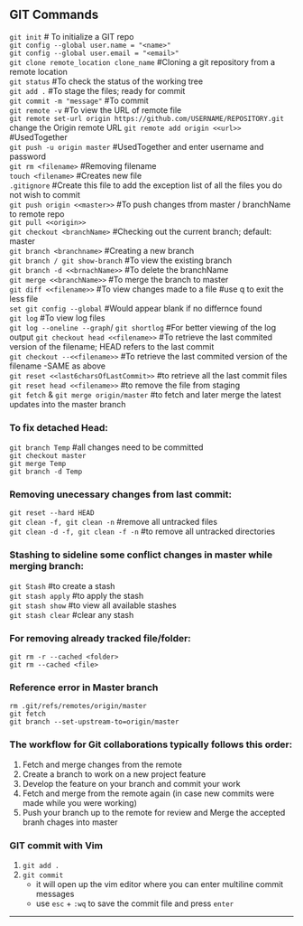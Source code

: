 ## GIT Commands

`git init` # To initialize a GIT repo  
`git config --global user.name = "<name>"`  
`git config --global user.email = "<email>"`  
`git clone remote_location clone_name` #Cloning a git repository from a remote location  
`git status` #To check the status of the working tree  
`git add .` #To stage the files; ready for commit  
`git commit -m "message"` #To commit  
`git remote -v` #To view the URL of remote file  
`git remote set-url origin https://github.com/USERNAME/REPOSITORY.git` change the Origin remote URL
`git remote add origin <<url>>` #UsedTogether  
`git push -u origin master` #UsedTogether and enter username and password  
`git rm <filename>` #Removing filename  
`touch <filename>` #Creates new file  
`.gitignore` #Create this file to add the exception list of all the files you do not wish to commit  
`git push origin <<master>>` #To push changes tfrom master / branchName to remote repo  
`git pull <<origin>>`  
`git checkout <branchName>` #Checking out the current branch; default: master  
`git branch <branchname>` #Creating a new branch  
`git branch / git show-branch` #To view the existing branch  
`git branch -d <<brnachName>>` #To delete the branchName  
`git merge <<branchName>>` #To merge the branch to master  
`git diff <<filename>>` #To view changes made to a file #use q to exit the less file  
`set git config --global` #Would appear blank if no differnce found  
`git log` #To view log files  
`git log --oneline --graph`/ `git shortlog` #For better viewing of the log output
`git checkout head <<filename>>` #To retrieve the last commited version of the filename; HEAD refers to the last commit  
`git checkout --<<filename>>` #To retrieve the last commited version of the filename -SAME as above  
`git reset <<last6charsOfLastCommit>>` #to retrieve all the last commit files  
`git reset head <<filename>>` #to remove the file from staging  
`git fetch` & `git merge origin/master` #to fetch and later merge the latest updates into the master branch

### To fix detached Head:

`git branch Temp` #all changes need to be committed  
`git checkout master`  
`git merge Temp`  
`git branch -d Temp`

### Removing unecessary changes from last commit:

`git reset --hard HEAD`  
`git clean -f, git clean -n` #remove all untracked files  
`git clean -d -f, git clean -f -n` #to remove all untracked directories

### Stashing to sideline some conflict changes in master while merging branch:

`git Stash` #to create a stash  
`git stash apply` #to apply the stash  
`git stash show` #to view all available stashes  
`git stash clear` #clear any stash

### For removing already tracked file/folder:

`git rm -r --cached <folder>`  
`git rm --cached <file>`

### Reference error in Master branch

`rm .git/refs/remotes/origin/master`  
`git fetch`  
`git branch --set-upstream-to=origin/master`

### The workflow for Git collaborations typically follows this order:

1. Fetch and merge changes from the remote
2. Create a branch to work on a new project feature
3. Develop the feature on your branch and commit your work
4. Fetch and merge from the remote again (in case new commits were made while you were working)
5. Push your branch up to the remote for review and Merge the accepted branh chages into master

### GIT commit with Vim

1. `git add .`
2. `git commit`
   - it will open up the vim editor where you can enter multiline commit messages
   - use `esc` + `:wq` to save the commit file and press `enter`

---
